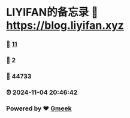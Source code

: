 # LIYIFAN的备忘录 :link: https://blog.liyifan.xyz 
### :page_facing_up: [11](https://blog.liyifan.xyz/tag.html) 
### :speech_balloon: 2 
### :hibiscus: 44733 
### :alarm_clock: 2024-11-04 20:46:42 
### Powered by :heart: [Gmeek](https://github.com/Meekdai/Gmeek)
